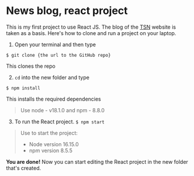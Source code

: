 # News blog, react project

This is my first project to use React JS. The blog of the [TSN](https://tsn.ua/) website is taken
as a basis. Here's how to clone and run a project on your laptop.

1. Open your terminal and then type

`$ git clone {the url to the GitHub repo}`

This clones the repo

2. `cd` into the new folder and type

`$ npm install`

This installs the required dependencies
>Use node - v18.1.0 and npm - 8.8.0


3. To run the React project.
   `$ npm start`
>Use to start the project:
>* Node version 16.15.0
>* npm version 8.5.5

**You are done!** Now you can start editing
the React project in the new folder that's created.